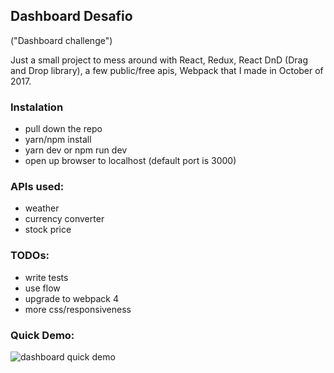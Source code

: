 ## Dashboard Desafio
("Dashboard challenge")

Just a small project to mess around with React, Redux, React DnD (Drag and Drop library), a few public/free apis, Webpack that I made in October of 2017.


### Instalation
- pull down the repo
- yarn/npm install
- yarn dev or npm run dev
- open up browser to localhost (default port is 3000)


### APIs used:
- weather
- currency converter
- stock price


### TODOs: 
- write tests
- use flow
- upgrade to webpack 4
- more css/responsiveness


### Quick Demo:
![dashboard quick demo](https://github.com/nickbouldien/dashboard_desafio/blob/master/desafio_1.gif)

